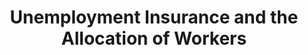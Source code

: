 ---
title: Unemployment Insurance and the Allocation of Workers
authors: 
- "Matthew McKernan"
author_notes: 
- "University of Oxford"
links: 
    - name: Paper
    - url: 'jmp.pdf'

# Slides (optional).
#   Associate this project with Markdown slides.
#   Simply enter your slide deck's filename without extension.
#   E.g. `slides = "example-slides"` references `content/slides/example-slides.md`.
#   Otherwise, set `slides = ""`.

# Draft
---